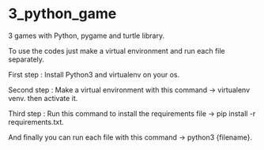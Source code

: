 # 3_python_game

3 games with Python, pygame and turtle library.

To use the codes just make a virtual environment and run each file separately.

First step : Install Python3 and virtualenv on your os.

Second step : Make a virtual environment with this command -> virtualenv venv. then activate it.

Third step : Run this command to install the requirements file -> pip install -r requirements.txt.

And finally you can run each file with this command -> python3 {filename}.
